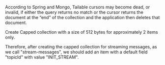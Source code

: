 According to Spring and Mongo, Tailable cursors may become dead, or invalid, if either the query returns no match or the cursor returns the document at the “end” of the collection and the application then deletes that document.

Create Capped collection with a size of 512 bytes for approximately 2 items only.

Therefore, after creating the capped collection for streaming messages, as we call "stream-messages", we should add an item with a default field "topicId" with value "INIT_STREAM". 